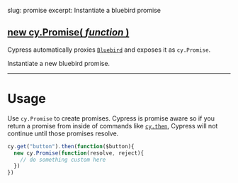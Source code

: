 slug: promise
excerpt: Instantiate a bluebird promise

## [new cy.Promise( *function* )](#usage)

Cypress automatically proxies [`Bluebird`](https://github.com/petkaantonov/bluebird) and exposes it as `cy.Promise`.

Instantiate a new bluebird promise.

***

# Usage

Use `cy.Promise` to create promises. Cypress is promise aware so if you return a promise from inside of commands like [`cy.then`](http://on.cypress.io/api/then), Cypress will not continue until those promises resolve.

```javascript
cy.get("button").then(function($button){
  new cy.Promise(function(resolve, reject){
    // do something custom here
  })
})
```
